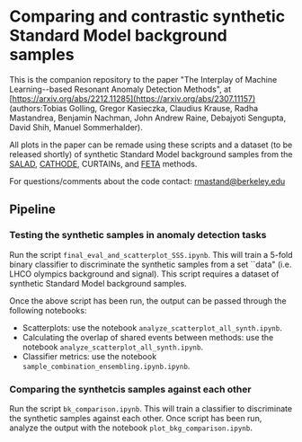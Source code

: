 # Comparing and contrastic synthetic Standard Model background samples

This is the companion repository to the paper "The Interplay of Machine Learning--based Resonant Anomaly Detection Methods", at [https://arxiv.org/abs/2212.11285](https://arxiv.org/abs/2307.11157) (authors:Tobias Golling, Gregor Kasieczka, Claudius Krause, Radha Mastandrea, Benjamin Nachman, John Andrew Raine, Debajyoti Sengupta, David Shih, Manuel Sommerhalder). 

All plots in the paper can be remade using these scripts and a dataset (to be released shortly) of synthetic Standard Model background samples from the [SALAD](https://github.com/bnachman/DCTRHunting), [CATHODE](https://github.com/HEPML-AnomalyDetection/CATHODE), CURTAINs, and [FETA](https://github.com/rmastand/FETA) methods.

For questions/comments about the code contact: rmastand@berkeley.edu

## Pipeline 

### Testing the synthetic samples in anomaly detection tasks

Run the script ```final_eval_and_scatterplot_SSS.ipynb```. This will train a 5-fold binary classifier to discriminate the synthetic samples from a set ``data" (i.e. LHCO olympics background and signal). This script requires a dataset of synthetic Standard Model background samples.

Once the above script has been run, the output can be passed through the following notebooks:

- Scatterplots: use the notebook `analyze_scatterplot_all_synth.ipynb`.
- Calculating the overlap of shared events between methods: use the notebook `analyze_scatterplot_all_synth.ipynb`.
- Classifier metrics: use the notebook `sample_combination_ensembling.ipynb.ipynb`.

### Comparing the synthetcis samples against each other

Run the script ```bk_comparison.ipynb```. This will train a classifier to discriminate the synthetic samples against each other.
Once script has been run, analyze the output with the notebook `plot_bkg_comparison.ipynb`.

